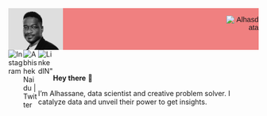 
<!-- TODO-IST:START -->
 <div style="display: flex;
    justify-content: space-between;
    background-color: lightcoral;
    font-family:Helvetica, Arial, verdana, sans-serif;
    font-size:11pt">
  <div> 
    <img align="left" alt="Abhishek's Instagram" width="25%" src="https://github.com/Alhasdata/Alhasdata/blob/main/img/cov.png" />
  </div>
  <div>
    <p align="right"> <img src="https://github-readme-stats.vercel.app/api?username=Alhasdata&show_icons=true&theme=gotham" alt="Alhasdata" />
  </div>
</div>
 <div>
<a href="https://www.instagram.com/wpali/" target="_blank">
      <img align="left" alt="Instagram" width="30px" src="https://raw.githubusercontent.com/hussainweb/hussainweb/main/icons/instagram.png" /></a>
    <a href="https://twitter.com/alhassane86" target="_blank">
      <img align="left" alt="Abhishek Naidu | Twitter" width="30px" src="https://raw.githubusercontent.com/peterthehan/peterthehan/master/assets/twitter.svg" /></a>
    <a href="https://www.linkedin.com/in/alhassaneahmed/" target="_blank"> 
      <img align="left" alt=LinkedIN" width="30px" src="https://raw.githubusercontent.com/peterthehan/peterthehan/master/assets/linkedin.svg" /></a>
                                                                                                                                             </div>
<br>
                                                                                                                                             
                                                                                                                                             
</br>
                                                                                                                                             
**Hey there** 👋

I’m Alhassane, data scientist and creative problem solver. I catalyze data and unveil their power to get insights.
                                                                                                                                       
